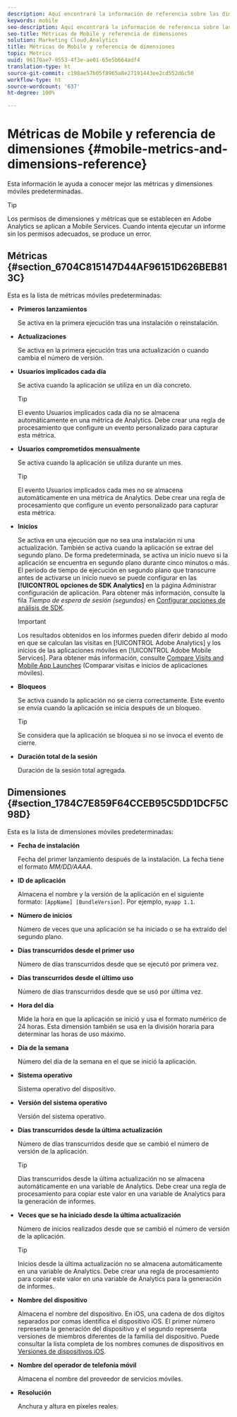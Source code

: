 ```yaml
---
description: Aquí encontrará la información de referencia sobre las dimensiones y las métricas móviles predeterminadas.
keywords: mobile
seo-description: Aquí encontrará la información de referencia sobre las dimensiones y las métricas móviles predeterminadas.
seo-title: Métricas de Mobile y referencia de dimensiones
solution: Marketing Cloud,Analytics
title: Métricas de Mobile y referencia de dimensiones
topic: Metrics
uuid: 96170ae7-8553-4f3e-ae01-65e5b664adf4
translation-type: ht
source-git-commit: c198ae57b05f8965a8e27191443ee2cd552d6c50
workflow-type: ht
source-wordcount: '637'
ht-degree: 100%

---
```



# Métricas de Mobile y referencia de dimensiones {#mobile-metrics-and-dimensions-reference}

Esta información le ayuda a conocer mejor las métricas y dimensiones móviles predeterminadas.

>[!TIP]
>
>Los permisos de dimensiones y métricas que se establecen en Adobe Analytics se aplican a Mobile Services. Cuando intenta ejecutar un informe sin los permisos adecuados, se produce un error.

## Métricas {#section_6704C815147D44AF96151D626BEB813C}

Esta es la lista de métricas móviles predeterminadas:

* **Primeros lanzamientos**

   Se activa en la primera ejecución tras una instalación o reinstalación.

* **Actualizaciones**

   Se activa en la primera ejecución tras una actualización o cuando cambia el número de versión.

* **Usuarios implicados cada día**

   Se activa cuando la aplicación se utiliza en un día concreto.

   >[!TIP]
   >
   >El evento Usuarios implicados cada día no se almacena automáticamente en una métrica de Analytics. Debe crear una regla de procesamiento que configure un evento personalizado para capturar esta métrica.

* **Usuarios comprometidos mensualmente**

   Se activa cuando la aplicación se utiliza durante un mes.

   >[!TIP]
   >El evento Usuarios implicados cada mes no se almacena automáticamente en una métrica de Analytics. Debe crear una regla de procesamiento que configure un evento personalizado para capturar esta métrica.

* **Inicios**

   Se activa en una ejecución que no sea una instalación ni una actualización. También se activa cuando la aplicación se extrae del segundo plano. De forma predeterminada, se activa un inicio nuevo si la aplicación se encuentra en segundo plano durante cinco minutos o más. El período de tiempo de ejecución en segundo plano que transcurre antes de activarse un inicio nuevo se puede configurar en las **[!UICONTROL opciones de SDK Analytics]** en la página Administrar configuración de aplicación. Para obtener más información, consulte la fila *Tiempo de espera de sesión (segundos)* en [Configurar opciones de análisis de SDK](/help/using/c-manage-app-settings/c-mob-confg-app/t-config-analytics/t-config-analytics.md).

   >[!IMPORTANT]
   >Los resultados obtenidos en los informes pueden diferir debido al modo en que se calculan las visitas en [!UICONTROL Adobe Analytics] y los inicios de las aplicaciones móviles en [!UICONTROL Adobe Mobile Services]. Para obtener más información, consulte [Compare Visits and Mobile App Launches](https://helpx.adobe.com/es/analytics/kb/compare-visits-and-mobile-app-launches.html) (Comparar visitas e inicios de aplicaciones móviles).

* **Bloqueos**

   Se activa cuando la aplicación no se cierra correctamente. Este evento se envía cuando la aplicación se inicia después de un bloqueo.

   >[!TIP]
   >Se considera que la aplicación se bloquea si no se invoca el evento de cierre.

* **Duración total de la sesión**

   Duración de la sesión total agregada.

## Dimensiones {#section_1784C7E859F64CCEB95C5DD1DCF5C98D}

Esta es la lista de dimensiones móviles predeterminadas:

* **Fecha de instalación**

   Fecha del primer lanzamiento después de la instalación. La fecha tiene el formato *MM/DD/AAAA*.

* **ID de aplicación**

   Almacena el nombre y la versión de la aplicación en el siguiente formato: `[AppName] [BundleVersion]`. Por ejemplo, `myapp 1.1`.

* **Número de inicios**

   Número de veces que una aplicación se ha iniciado o se ha extraído del segundo plano.

* **Días transcurridos desde el primer uso**

   Número de días transcurridos desde que se ejecutó por primera vez.

* **Días transcurridos desde el último uso**

   Número de días transcurridos desde que se usó por última vez.

* **Hora del día**

   Mide la hora en que la aplicación se inició y usa el formato numérico de 24 horas. Esta dimensión también se usa en la división horaria para determinar las horas de uso máximo.

* **Día de la semana**

   Número del día de la semana en el que se inició la aplicación.

* **Sistema operativo**

   Sistema operativo del dispositivo.

* **Versión del sistema operativo**

   Versión del sistema operativo.

* **Días transcurridos desde la última actualización**

   Número de días transcurridos desde que se cambió el número de versión de la aplicación.

   >[!TIP]
   >
   >Días transcurridos desde la última actualización no se almacena automáticamente en una variable de Analytics. Debe crear una regla de procesamiento para copiar este valor en una variable de Analytics para la generación de informes.

* **Veces que se ha iniciado desde la última actualización**

   Número de inicios realizados desde que se cambió el número de versión de la aplicación.

   >[!TIP]
   >
   >Inicios desde la última actualización no se almacena automáticamente en una variable de Analytics. Debe crear una regla de procesamiento para copiar este valor en una variable de Analytics para la generación de informes.

* **Nombre del dispositivo**

   Almacena el nombre del dispositivo. En iOS, una cadena de dos dígitos separados por comas identifica el dispositivo iOS. El primer número representa la generación del dispositivo y el segundo representa versiones de miembros diferentes de la familia del dispositivo. Puede consultar la lista completa de los nombres comunes de dispositivos en [Versiones de dispositivos iOS](/help/ios/reference/device-versions.md).

* **Nombre del operador de telefonía móvil**

   Almacena el nombre del proveedor de servicios móviles.

* **Resolución**

   Anchura y altura en píxeles reales.
